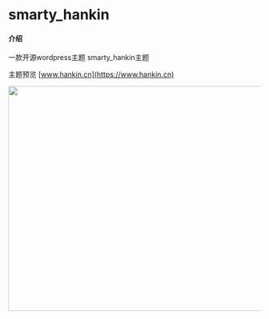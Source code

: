 # smarty_hankin

#### 介绍
一款开源wordpress主题 smarty_hankin主题

主题预览 [www.hankin.cn](https://www.hankin.cn)

<img src="https://www.hankin.cn/wp-content/themes/smarty_hankin/screenshot.jpg" width="600" height="450" />